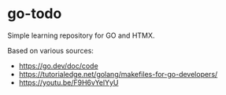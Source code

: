 # go-todo
Simple learning repository for GO and HTMX.

Based on various sources:
* https://go.dev/doc/code
* https://tutorialedge.net/golang/makefiles-for-go-developers/
* https://youtu.be/F9H6vYelYyU
